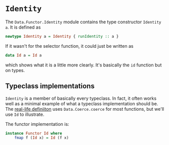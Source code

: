 # `Identity`

The `Data.Functor.Identity` module contains the type constructor `Identity a`.
It is defined as

```hs
newtype Identity a = Identity { runIdentity :: a }
```

If it wasn't for the selector function, it could just be written as

```hs
data Id a = Id a
```

which shows what it is a little more clearly.
It's basically the `id` function but on types.

## Typeclass implementations

`Identity` is a member of basically every typeclass.
In fact, it often works well as a minimal example of what a typeclass implementation should be.
The [real-life definiiton](https://downloads.haskell.org/~ghc/latest/docs/html/libraries/base-4.15.0.0/src/Data-Functor-Identity.html#Identity) uses `Data.Coerce.coerce` for most functions, but we'll use `Id` to illustrate.

The functor implementation is:

```hs
instance Functor Id where
    fmap f (Id x) = Id (f x)
```